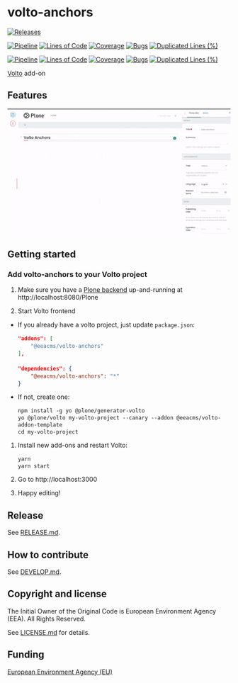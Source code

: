# volto-anchors

[![Releases](https://img.shields.io/github/v/release/eea/volto-anchors)](https://github.com/eea/volto-anchors/releases)

[![Pipeline](https://ci.eionet.europa.eu/buildStatus/icon?job=volto-addons%2Fvolto-anchors%2Fmaster&subject=master)](https://ci.eionet.europa.eu/view/Github/job/volto-addons/job/volto-anchors/job/master/display/redirect)
[![Lines of Code](https://sonarqube.eea.europa.eu/api/project_badges/measure?project=volto-anchors-master&metric=ncloc)](https://sonarqube.eea.europa.eu/dashboard?id=volto-anchors-master)
[![Coverage](https://sonarqube.eea.europa.eu/api/project_badges/measure?project=volto-anchors-master&metric=coverage)](https://sonarqube.eea.europa.eu/dashboard?id=volto-anchors-master)
[![Bugs](https://sonarqube.eea.europa.eu/api/project_badges/measure?project=volto-anchors-master&metric=bugs)](https://sonarqube.eea.europa.eu/dashboard?id=volto-anchors-master)
[![Duplicated Lines (%)](https://sonarqube.eea.europa.eu/api/project_badges/measure?project=volto-anchors-master&metric=duplicated_lines_density)](https://sonarqube.eea.europa.eu/dashboard?id=volto-anchors-master)

[![Pipeline](https://ci.eionet.europa.eu/buildStatus/icon?job=volto-addons%2Fvolto-anchors%2Fdevelop&subject=develop)](https://ci.eionet.europa.eu/view/Github/job/volto-addons/job/volto-anchors/job/develop/display/redirect)
[![Lines of Code](https://sonarqube.eea.europa.eu/api/project_badges/measure?project=volto-anchors-develop&metric=ncloc)](https://sonarqube.eea.europa.eu/dashboard?id=volto-anchors-develop)
[![Coverage](https://sonarqube.eea.europa.eu/api/project_badges/measure?project=volto-anchors-develop&metric=coverage)](https://sonarqube.eea.europa.eu/dashboard?id=volto-anchors-develop)
[![Bugs](https://sonarqube.eea.europa.eu/api/project_badges/measure?project=volto-anchors-develop&metric=bugs)](https://sonarqube.eea.europa.eu/dashboard?id=volto-anchors-develop)
[![Duplicated Lines (%)](https://sonarqube.eea.europa.eu/api/project_badges/measure?project=volto-anchors-develop&metric=duplicated_lines_density)](https://sonarqube.eea.europa.eu/dashboard?id=volto-anchors-develop)

[Volto](https://github.com/plone/volto) add-on

## Features

![Anchors](https://github.com/eea/volto-anchors/raw/docs/docs/volto-anchors.gif)

## Getting started

### Add volto-anchors to your Volto project

1. Make sure you have a [Plone backend](https://plone.org/download) up-and-running at http://localhost:8080/Plone

1. Start Volto frontend

- If you already have a volto project, just update `package.json`:

  ```JSON
  "addons": [
      "@eeacms/volto-anchors"
  ],

  "dependencies": {
      "@eeacms/volto-anchors": "*"
  }
  ```

- If not, create one:

  ```
  npm install -g yo @plone/generator-volto
  yo @plone/volto my-volto-project --canary --addon @eeacms/volto-addon-template
  cd my-volto-project
  ```

1. Install new add-ons and restart Volto:

   ```
   yarn
   yarn start
   ```

1. Go to http://localhost:3000

1. Happy editing!

## Release

See [RELEASE.md](https://github.com/eea/volto-anchors/blob/master/RELEASE.md).

## How to contribute

See [DEVELOP.md](https://github.com/eea/volto-anchors/blob/master/DEVELOP.md).

## Copyright and license

The Initial Owner of the Original Code is European Environment Agency (EEA).
All Rights Reserved.

See [LICENSE.md](https://github.com/eea/volto-anchors/blob/master/LICENSE.md) for details.

## Funding

[European Environment Agency (EU)](http://eea.europa.eu)
